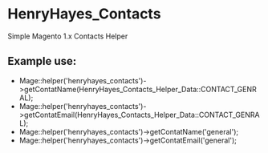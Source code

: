 # HenryHayes_Contacts

Simple Magento 1.x Contacts Helper

## Example use:

* Mage::helper('henryhayes_contacts')->getContatName(HenryHayes_Contacts_Helper_Data::CONTACT_GENRAL);
* Mage::helper('henryhayes_contacts')->getContatEmail(HenryHayes_Contacts_Helper_Data::CONTACT_GENRAL);
* Mage::helper('henryhayes_contacts')->getContatName('general');
* Mage::helper('henryhayes_contacts')->getContatEmail('general');
